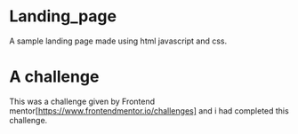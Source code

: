 # Landing_page
A sample landing page made using html javascript and css.
# A challenge
This was a challenge given by Frontend mentor[https://www.frontendmentor.io/challenges] and i had completed this challenge.
